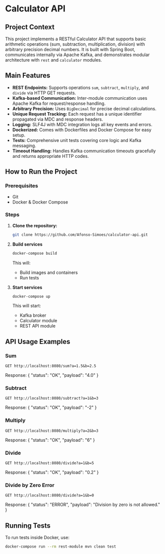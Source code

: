 # Calculator API

## Project Context

This project implements a RESTful Calculator API that supports basic arithmetic operations (sum, subtraction, multiplication, division) with arbitrary precision decimal numbers. It is built with Spring Boot, communicates internally via Apache Kafka, and demonstrates modular architecture with `rest` and `calculator` modules.

## Main Features

- **REST Endpoints:** Supports operations `sum`, `subtract`, `multiply`, and `divide` via HTTP GET requests.
- **Kafka-based Communication:** Inter-module communication uses Apache Kafka for request/response handling.
- **Arbitrary Precision:** Uses `BigDecimal` for precise decimal calculations.
- **Unique Request Tracking:** Each request has a unique identifier propagated via MDC and response headers.
- **Logging:** SLF4J with MDC integration logs all key events and errors.
- **Dockerized:** Comes with Dockerfiles and Docker Compose for easy setup.
- **Tests:** Comprehensive unit tests covering core logic and Kafka messaging.
- **Timeout Handling:** Handles Kafka communication timeouts gracefully and returns appropriate HTTP codes.

## How to Run the Project

### Prerequisites

- Git  
- Docker & Docker Compose

### Steps

1. **Clone the repository:**

    ```bash
    git clone https://github.com/Afonso-Simoes/calculator-api.git
    ```

2. **Build services**

    ```bash
    docker-compose build
    ```

    This will:

    - Build images and containers
    - Run tests

3. **Start services**

    ```bash
    docker-compose up
    ```

    This will start:

    - Kafka broker
    - Calculator module
    - REST API module


## API Usage Examples

### Sum

```http
GET http://localhost:8080/sum?a=1.5&b=2.5
```
Response: 
{
  "status": "OK",
  "payload": "4.0"
}

### Subtract

```http
GET http://localhost:8080/subtract?a=1&b=3
```
Response: 
{
  "status": "OK",
  "payload": "-2"
}

### Multiply

```http
GET http://localhost:8080/multiply?a=2&b=3
```
Response: 
{
  "status": "OK",
  "payload": "6"
}

### Divide

```http
GET http://localhost:8080/divide?a=1&b=5
```
Response: 
{
  "status": "OK",
  "payload": "0.2"
}

### Divide by Zero Error

```http
GET http://localhost:8080/divide?a=1&b=0
```
Response: 
{
  "status": "ERROR",
  "payload": "Division by zero is not allowed."
}

## Running Tests

To run tests inside Docker, use:

```bash
docker-compose run --rm rest-module mvn clean test
```
